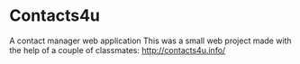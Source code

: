 # Contacts4u
A contact manager web application
This was a small web project made with the help of a couple of classmates: http://contacts4u.info/
